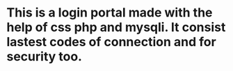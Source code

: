# This is a login portal made with the help of css php and mysqli. It consist lastest codes of connection and for security too.
